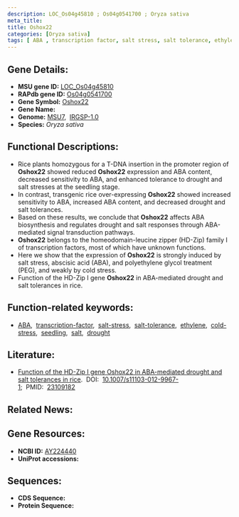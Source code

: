 ```yaml
---
description: LOC_Os04g45810 ; Os04g0541700 ; Oryza sativa
meta_title:
title: Oshox22
categories: [Oryza sativa]
tags: [ ABA , transcription factor, salt stress, salt tolerance, ethylene, cold stress, seedling, salt, drought]
---
```


## Gene Details:
- **MSU gene ID:** [LOC_Os04g45810](http://rice.uga.edu/cgi-bin/ORF_infopage.cgi?orf=LOC_Os04g45810)  
- **RAPdb gene ID:** [Os04g0541700](https://rapdb.dna.affrc.go.jp/locus/?name=Os04g0541700)  
- **Gene Symbol:** <u>Oshox22</u>
- **Gene Name:**
- **Genome:**  [MSU7](http://rice.uga.edu/),&nbsp;&nbsp;[IRGSP-1.0](https://rapdb.dna.affrc.go.jp/download/irgsp1.html)
- **Species:** *Oryza sativa*

## Functional Descriptions:
   - Rice plants homozygous for a T-DNA insertion in the promoter region of **Oshox22** showed reduced **Oshox22** expression and ABA content, decreased sensitivity to ABA, and enhanced tolerance to drought and salt stresses at the seedling stage.
   - In contrast, transgenic rice over-expressing **Oshox22** showed increased sensitivity to ABA, increased ABA content, and decreased drought and salt tolerances.
   - Based on these results, we conclude that **Oshox22** affects ABA biosynthesis and regulates drought and salt responses through ABA-mediated signal transduction pathways.
   - **Oshox22** belongs to the homeodomain-leucine zipper (HD-Zip) family I of transcription factors, most of which have unknown functions.
   - Here we show that the expression of **Oshox22** is strongly induced by salt stress, abscisic acid (ABA), and polyethylene glycol treatment (PEG), and weakly by cold stress.
   - Function of the HD-Zip I gene **Oshox22** in ABA-mediated drought and salt tolerances in rice.

## Function-related keywords:
   - [ABA](/tags/ABA/),&nbsp;&nbsp;[transcription-factor](/tags/transcription-factor/),&nbsp;&nbsp;[salt-stress](/tags/salt-stress/),&nbsp;&nbsp;[salt-tolerance](/tags/salt-tolerance/),&nbsp;&nbsp;[ethylene](/tags/ethylene/),&nbsp;&nbsp;[cold-stress](/tags/cold-stress/),&nbsp;&nbsp;[seedling](/tags/seedling/),&nbsp;&nbsp;[salt](/tags/salt/),&nbsp;&nbsp;[drought](/tags/drought/)

## Literature:
   - [Function of the HD-Zip I gene Oshox22 in ABA-mediated drought and salt tolerances in rice](https://www.doi.org/10.1007/s11103-012-9967-1).&nbsp;&nbsp;DOI:&nbsp;&nbsp;[10.1007/s11103-012-9967-1](https://www.doi.org/10.1007/s11103-012-9967-1);&nbsp;&nbsp;PMID:&nbsp;&nbsp;[23109182](https://pubmed.ncbi.nlm.nih.gov/23109182/)

## Related News:

## Gene Resources:
- **NCBI ID:**  [AY224440](http://www.ncbi.nlm.nih.gov/nuccore/AY224440)
- **UniProt accessions:** [](https://www.uniprot.org/uniprotkb//entry)

## Sequences:
- **CDS Sequence:**
- **Protein Sequence:**

